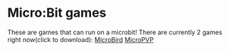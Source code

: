 # Micro:Bit games
These are games that can run on a microbit! 
There are currently 2 games right now(click to download):
[MicroBird](https://gjdevelops/microbitgames/microbit-microbird.hex)
[MicroPVP](https://gjdevelops/microbitgames/microbit-micro_pvp_final.hex)
